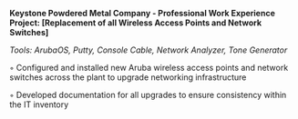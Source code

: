 **Keystone Powdered Metal Company - Professional Work Experience Project: [Replacement of all Wireless Access Points and Network Switches]**

*Tools: ArubaOS, Putty, Console Cable, Network Analyzer, Tone Generator* 

◦ Configured and installed new Aruba wireless access points and network switches across the plant to upgrade networking infrastructure 

◦ Developed documentation for all upgrades to ensure consistency within the IT inventory 
